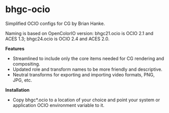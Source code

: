 # bhgc-ocio

Simplified OCIO configs for CG by Brian Hanke.

Naming is based on OpenColorIO version: bhgc21.ocio is OCIO 2.1 and ACES 1.3; bhgc24.ocio is OCIO 2.4 and ACES 2.0.

**Features**

- Streamlined to include only the core items needed for CG rendering and compositing.
- Updated role and transform names to be more friendly and descriptive. 
- Neutral transforms for exporting and importing video formats, PNG, JPG, etc.

**Installation**

- Copy bhgc*.ocio to a location of your choice and point your system or application OCIO environment variable to it.
